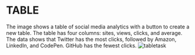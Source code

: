 # TABLE
The image shows a table of social media analytics with a button to create a new table. The table has four columns: sites, views, clicks, and average. The data shows that Twitter has the most clicks, followed by Amazon, LinkedIn, and CodePen. GitHub has the fewest clicks.
![tabletask](https://github.com/VINITCHAVDA/TABLE/assets/146835471/7f6f38da-b57d-44ac-a983-157e43e5c8c1)
